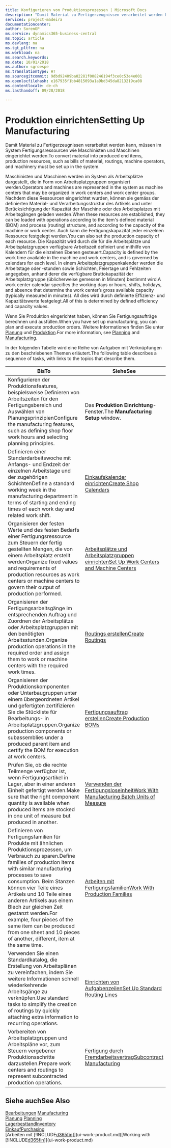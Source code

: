 ```yaml
---
title: Konfigurieren von Produktionsprozessen | Microsoft Docs
description: "Damit Material zu Fertigerzeugnissen verarbeitet werden kann, müssen im System Fertigungsressourcen wie Maschinisten und Maschinen eingerichtet werden."
services: project-madeira
documentationcenter: 
author: SorenGP
ms.service: dynamics365-business-central
ms.topic: article
ms.devlang: na
ms.tgt_pltfrm: na
ms.workload: na
ms.search.keywords: 
ms.date: 10/01/2018
ms.author: sgroespe
ms.translationtype: HT
ms.sourcegitcommit: 9dbd92409ba02281f008246194f3ce0c53e4e001
ms.openlocfilehash: e167935f1bb4815093a1a9bd345da8213219ca08
ms.contentlocale: de-ch
ms.lasthandoff: 09/28/2018

---
```

# <a name="setting-up-manufacturing"></a><span data-ttu-id="b8afe-103">Produktion einrichten</span><span class="sxs-lookup"><span data-stu-id="b8afe-103">Setting Up Manufacturing</span></span>
<span data-ttu-id="b8afe-104">Damit Material zu Fertigerzeugnissen verarbeitet werden kann, müssen im System Fertigungsressourcen wie Maschinisten und Maschinen eingerichtet werden.</span><span class="sxs-lookup"><span data-stu-id="b8afe-104">To convert material into produced end items, production resources, such as bills of material, routings, machine operators, and machinery must be set up in the system.</span></span>

<span data-ttu-id="b8afe-105">Maschinisten und Maschinen werden im System als Arbeitsplätze dargestellt, die in Form von Arbeitsplatzgruppen organisiert werden.</span><span class="sxs-lookup"><span data-stu-id="b8afe-105">Operators and machines are represented in the system as machine centers that may be organized in work centers and work center groups.</span></span> <span data-ttu-id="b8afe-106">Nachdem diese Ressourcen eingerichtet wurden, können sie gemäss der definierten  Material- und Verarbeitungsstruktur des Artikels und unter Berücksichtigung der Kapazität der Maschine oder des Arbeitsplatzes mit Arbeitsgängen geladen werden.</span><span class="sxs-lookup"><span data-stu-id="b8afe-106">When these resources are established, they can be loaded with operations according to the item's defined material (BOM) and process (routing) structure, and according to the capacity of the machine or work center.</span></span> <span data-ttu-id="b8afe-107">Auch kann die Fertigungskapazität jeder einzelnen Ressource festgelegt werden.</span><span class="sxs-lookup"><span data-stu-id="b8afe-107">You can also set the production capacity of each resource.</span></span> <span data-ttu-id="b8afe-108">Die Kapazität wird durch die für die Arbeitsplätze und Arbeitsplatzgruppen verfügbare Arbeitszeit definiert und mithilfe von Kalendern für die einzelnen Ebenen gesteuert.</span><span class="sxs-lookup"><span data-stu-id="b8afe-108">Capacity is defined by the work time available in the machine and work centers, and is governed by calendars for each level.</span></span> <span data-ttu-id="b8afe-109">In einem Arbeitsplatzgruppenkalender werden die Arbeitstage oder -stunden sowie Schichten, Feiertage und Fehlzeiten angegeben, anhand derer die verfügbare Bruttokapazität der Arbeitsplatzgruppe (üblicherweise gemessen in Minuten) bestimmt wird.</span><span class="sxs-lookup"><span data-stu-id="b8afe-109">A work center calendar specifies the working days or hours, shifts, holidays, and absence that determine the work center’s gross available capacity (typically measured in minutes).</span></span> <span data-ttu-id="b8afe-110">All dies wird durch definierte Effizienz- und Kapazitätswerte festgelegt.</span><span class="sxs-lookup"><span data-stu-id="b8afe-110">All of this is determined by defined efficiency and capacity values.</span></span>  

<span data-ttu-id="b8afe-111">Wenn Sie Produktion eingerichtet haben, können Sie Fertigungsaufträge berechnen und ausfüllen.</span><span class="sxs-lookup"><span data-stu-id="b8afe-111">When you have set up manufacturing, you can plan and execute production orders.</span></span> <span data-ttu-id="b8afe-112">Weitere Informationen finden Sie unter [Planung](production-planning.md) und [Produktion](production-manage-manufacturing.md).</span><span class="sxs-lookup"><span data-stu-id="b8afe-112">For more information, see [Planning](production-planning.md) and [Manufacturing](production-manage-manufacturing.md).</span></span>  

 <span data-ttu-id="b8afe-113">In der folgenden Tabelle wird eine Reihe von Aufgaben mit Verknüpfungen zu den beschriebenen Themen erläutert.</span><span class="sxs-lookup"><span data-stu-id="b8afe-113">The following table describes a sequence of tasks, with links to the topics that describe them.</span></span>   

|<span data-ttu-id="b8afe-114">**Bis**</span><span class="sxs-lookup"><span data-stu-id="b8afe-114">**To**</span></span>|<span data-ttu-id="b8afe-115">**Siehe**</span><span class="sxs-lookup"><span data-stu-id="b8afe-115">**See**</span></span>|  
|------------|-------------|  
|<span data-ttu-id="b8afe-116">Konfigurieren der Produktionsfeatures, beispielsweise Definieren von Arbeitszeiten für den Fertigungsbereich und Auswählen von Planungsprinzipien</span><span class="sxs-lookup"><span data-stu-id="b8afe-116">Configure the manufacturing features, such as defining shop floor work hours and selecting planning principles.</span></span>|<span data-ttu-id="b8afe-117">Das **Produktion Einrichtung**-Fenster.</span><span class="sxs-lookup"><span data-stu-id="b8afe-117">The **Manufacturing Setup** window.</span></span>|  
|<span data-ttu-id="b8afe-118">Definieren einer Standardarbeitswoche mit Anfangs- und Endzeit der einzelnen Arbeitstage und der zugehörigen Schichten</span><span class="sxs-lookup"><span data-stu-id="b8afe-118">Define a standard working week in the manufacturing department in terms of starting and ending times of each work day and related work shift.</span></span>|[<span data-ttu-id="b8afe-119">Einkaufskalender einrichten</span><span class="sxs-lookup"><span data-stu-id="b8afe-119">Create Shop Calendars</span></span>](production-how-to-create-work-center-calendars.md)|  
|<span data-ttu-id="b8afe-120">Organisieren der festen Werte und des festen Bedarfs einer Fertigungsressource zum Steuern der fertig gestellten Mengen, die von einem Arbeitsplatz erstellt werden</span><span class="sxs-lookup"><span data-stu-id="b8afe-120">Organize fixed values and requirements of production resources as work centers or machine centers to govern their output of production performed.</span></span>|[<span data-ttu-id="b8afe-121">Arbeitsplätze und Arbeitsplatzgruppen einrichten</span><span class="sxs-lookup"><span data-stu-id="b8afe-121">Set Up Work Centers and Machine Centers</span></span>](production-how-to-set-up-work-and-machine-centers.md)|
|<span data-ttu-id="b8afe-122">Organisieren der Fertigungsarbeitsgänge im entsprechenden Auftrag und Zuordnen der Arbeitsplätze oder Arbeitsplatzgruppen mit den benötigten Arbeitsstunden.</span><span class="sxs-lookup"><span data-stu-id="b8afe-122">Organize production operations in the required order and assign them to work or machine centers with the required work times.</span></span>|[<span data-ttu-id="b8afe-123">Routings erstellen</span><span class="sxs-lookup"><span data-stu-id="b8afe-123">Create Routings</span></span>](production-how-to-create-routings.md)|
|<span data-ttu-id="b8afe-124">Organisieren der Produktionskomponenten oder Unterbaugruppen unter einem übergeordneten Artikel und gefertigten zertifizieren Sie die Stückliste für Bearbeitungs- in Arbeitsplatzgruppen.</span><span class="sxs-lookup"><span data-stu-id="b8afe-124">Organize production components or subassemblies under a produced parent item and certify the BOM for execution at work centers.</span></span>|[<span data-ttu-id="b8afe-125">Fertigungsauftrag erstellen</span><span class="sxs-lookup"><span data-stu-id="b8afe-125">Create Production BOMs</span></span>](production-how-to-create-production-boms.md)|
|<span data-ttu-id="b8afe-126">Prüfen Sie, ob die rechte Teilmenge verfügbar ist, wenn Fertigungsartikel in Lager, aber in einer anderen Einheit gefertigt werden.</span><span class="sxs-lookup"><span data-stu-id="b8afe-126">Make sure that the right component quantity is available when produced items are stocked in one unit of measure but produced in another.</span></span>|[<span data-ttu-id="b8afe-127">Verwenden der Fertigungsloseinheit</span><span class="sxs-lookup"><span data-stu-id="b8afe-127">Work With Manufacturing Batch Units of Measure</span></span>](production-how-to-use-the-manufacturing-batch-unit-of-measure.md)|  
|<span data-ttu-id="b8afe-128">Definieren von Fertigungsfamilien für Produkte mit ähnlichen Produktionsprozessen, um Verbrauch zu sparen.</span><span class="sxs-lookup"><span data-stu-id="b8afe-128">Define families of production items with similar manufacturing processes to save consumption.</span></span> <span data-ttu-id="b8afe-129">Beim Stanzen können vier Teile eines Artikels und 10 Teile eines anderen Artikels aus einem Blech zur gleichen Zeit gestanzt werden.</span><span class="sxs-lookup"><span data-stu-id="b8afe-129">For example, four pieces of the same item can be produced from one sheet and 10 pieces of another, different, item at the same time.</span></span>|[<span data-ttu-id="b8afe-130">Arbeiten mit Fertigungsfamilien</span><span class="sxs-lookup"><span data-stu-id="b8afe-130">Work With Production Families</span></span>](production-how-work-family.md)|
|<span data-ttu-id="b8afe-131">Verwenden Sie einen Standardkatalog, die Erstellung von Arbeitsplänen zu vereinfachen, indem Sie weitere Informationen schnell wiederkehrende Arbeitsgänge zu verknüpfen.</span><span class="sxs-lookup"><span data-stu-id="b8afe-131">Use standard tasks to simplify the creation of routings by quickly attaching extra information to recurring operations.</span></span>|[<span data-ttu-id="b8afe-132">Einrichten von Aufgabenzeilen</span><span class="sxs-lookup"><span data-stu-id="b8afe-132">Set Up Standard Routing Lines</span></span>](production-how-set-up-standard-routing-lines.md)|  
|<span data-ttu-id="b8afe-133">Vorbereiten von Arbeitsplatzgruppen und Arbeitspläne vor, zum Steuern vergebener Produktionsschritte darzustellen.</span><span class="sxs-lookup"><span data-stu-id="b8afe-133">Prepare work centers and routings to represent subcontracted production operations.</span></span>|[<span data-ttu-id="b8afe-134">Fertigung durch Fremdarbeitsvertrag</span><span class="sxs-lookup"><span data-stu-id="b8afe-134">Subcontract Manufacturing</span></span>](production-how-to-subcontract-manufacturing.md)|  

## <a name="see-also"></a><span data-ttu-id="b8afe-135">Siehe auch</span><span class="sxs-lookup"><span data-stu-id="b8afe-135">See Also</span></span>
<span data-ttu-id="b8afe-136">[Bearbeitungen](production-manage-manufacturing.md)  </span><span class="sxs-lookup"><span data-stu-id="b8afe-136">[Manufacturing](production-manage-manufacturing.md)  </span></span>  
<span data-ttu-id="b8afe-137">[Planung](production-planning.md) </span><span class="sxs-lookup"><span data-stu-id="b8afe-137">[Planning](production-planning.md) </span></span>  
[<span data-ttu-id="b8afe-138">Lagerbesttand</span><span class="sxs-lookup"><span data-stu-id="b8afe-138">Inventory</span></span>](inventory-manage-inventory.md)  
[<span data-ttu-id="b8afe-139">Einkauf</span><span class="sxs-lookup"><span data-stu-id="b8afe-139">Purchasing</span></span>](purchasing-manage-purchasing.md)  
<span data-ttu-id="b8afe-140">[Arbeiten mit [!INCLUDE[d365fin](includes/d365fin_md.md)]](ui-work-product.md)</span><span class="sxs-lookup"><span data-stu-id="b8afe-140">[Working with [!INCLUDE[d365fin](includes/d365fin_md.md)]](ui-work-product.md)</span></span>

